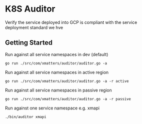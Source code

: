 # K8S Auditor

Verify the service deployed into GCP is compliant with the service deployment standard we hve
## Getting Started

Run against all service namespaces in dev (default)

```
go run ./src/com/xmatters/auditor/auditor.go -a
```

Run against all service namespaces in active region

```
go run ./src/com/xmatters/auditor/auditor.go -a -r active
```

Run against all service namespaces in passive region

```
go run ./src/com/xmatters/auditor/auditor.go -a -r passive
```

Run against one service namespace e.g. xmapi

```
./bin/auditor xmapi
```